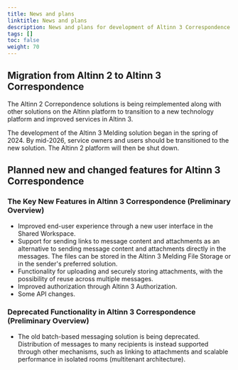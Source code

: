 ```yaml
---
title: News and plans
linktitle: News and plans
description: News and plans for development of Altinn 3 Correspondence.
tags: []
toc: false
weight: 70
---
```


<!-- {{<children />}} -->

## Migration from Altinn 2 to Altinn 3 Correspondence

The Altinn 2 Correpondence solutions is being reimplemented along with other solutions on the Altinn platform
to transition to a new technology platform and improved services in Altinn 3.

The development of the Altinn 3 Melding solution began in the spring of 2024. By mid-2026,
service owners and users should be transitioned to the new solution. 
The Altinn 2 platform will then be shut down.


## Planned new and changed features for Altinn 3 Correspondence

### The Key New Features in Altinn 3 Correspondence (Preliminary Overview)

- Improved end-user experience through a new user interface in the Shared Workspace.
- Support for sending links to message content and attachments
  as an alternative to sending message content and attachments directly in the messages.
  The files can be stored in the Altinn 3 Melding File Storage or in the sender's preferred solution.
- Functionality for uploading and securely storing attachments,
  with the possibility of reuse across multiple messages.
- Improved authorization through Altinn 3 Authorization.
- Some API changes.
  

### Deprecated Functionality in Altinn 3 Correspondence (Preliminary Overview)

- The old batch-based messaging solution is being deprecated.
  Distribution of messages to many recipients is instead supported through other mechanisms,
  such as linking to attachments and scalable performance in isolated rooms (multitenant architecture).